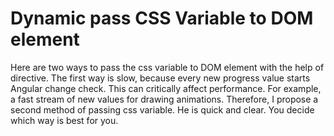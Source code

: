 # Dynamic pass CSS Variable to DOM element

Here are two ways to pass the css variable to DOM element with the help of directive. The first way is slow, because
every new progress value starts Angular сhange check. This can critically affect performance. For example, a fast
stream of new values for drawing animations. Therefore, I propose a second method of passing css variable. He is quick
and clear. You decide which way is best for you.

